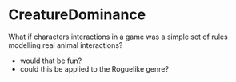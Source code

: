# CreatureDominance
What if characters interactions in a game was a simple set of rules modelling real animal interactions? 
- would that be fun?
- could this be applied to the Roguelike genre?
